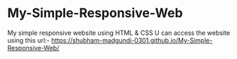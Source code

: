 # My-Simple-Responsive-Web
My simple responsive website using HTML &amp; CSS
U can access the website using this url:-  https://shubham-madgundi-0301.github.io/My-Simple-Responsive-Web/
